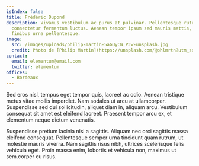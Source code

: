 ```yaml
---
isIndex: false
title: Frédéric Dupond
description: Vivamus vestibulum ac purus at pulvinar. Pellentesque rutrum massa
  consectetur fermentum luctus. Aenean tempor ipsum sed mauris mattis, ac
  finibus urna pellentesque. 
image:
  src: /images/uploads/philip-martin-5aGUyCW_PJw-unsplash.jpg
  credit: Photo de [Philip Martin](https://unsplash.com/@phlmrtn?utm_source=unsplash&utm_medium=referral&utm_content=creditCopyText) on [Unsplash](https://unsplash.com)
contact:
  email: elementum@email.com
  twitter: elementum
offices:
  - Bordeaux
---
```

Sed eros nisl, tempus eget tempor quis, laoreet ac odio. Aenean tristique metus vitae mollis imperdiet. Nam sodales ut arcu at ullamcorper. Suspendisse sed dui sollicitudin, aliquet diam in, aliquam arcu. Vestibulum consequat sit amet est eleifend laoreet. Praesent tempor arcu ex, et elementum neque dictum venenatis. 


Suspendisse pretium lacinia nisl a sagittis. Aliquam nec orci sagittis massa eleifend consequat. Pellentesque semper urna tincidunt quam rutrum, ut molestie mauris viverra. Nam sagittis risus nibh, ultrices scelerisque felis vehicula eget. Proin massa enim, lobortis et vehicula non, maximus ut sem.corper eu risus.
  